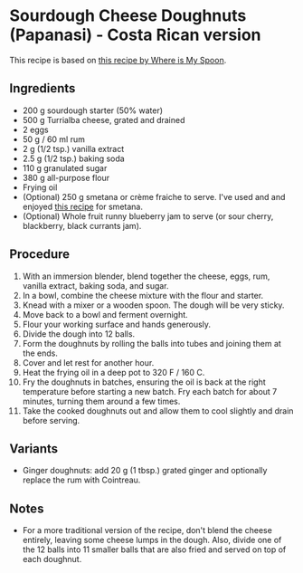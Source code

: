 # Sourdough Cheese Doughnuts (Papanasi) - Costa Rican version

This recipe is based on [this recipe by Where is My Spoon](https://whereismyspoon.co/romanian-cheese-doughnuts-papanasi/).

## Ingredients

* 200 g sourdough starter (50% water)
* 500 g Turrialba cheese, grated and drained
* 2 eggs
* 50 g / 60 ml rum
* 2 g (1/2 tsp.) vanilla extract
* 2.5 g (1/2 tsp.) baking soda
* 110 g granulated sugar
* 380 g all-purpose flour
* Frying oil
* (Optional) 250 g smetana or crème fraiche to serve. I've used and and enjoyed [this recipe](https://petersfoodadventures.com/2018/08/10/homemade-sour-cream/) for smetana.
* (Optional) Whole fruit runny blueberry jam to serve (or sour cherry, blackberry, black currants jam).

## Procedure

1. With an immersion blender, blend together the cheese, eggs, rum, vanilla extract, baking soda, and sugar.
2. In a bowl, combine the cheese mixture with the flour and starter.
3. Knead with a mixer or a wooden spoon. The dough will be very sticky.
4. Move back to a bowl and ferment overnight.
5. Flour your working surface and hands generously.
6. Divide the dough into 12 balls.
7. Form the doughnuts by rolling the balls into tubes and joining them at the ends.
8. Cover and let rest for another hour.
9. Heat the frying oil in a deep pot to 320 F / 160 C.
10. Fry the doughnuts in batches, ensuring the oil is back at the right temperature before starting a new batch. Fry each batch for about 7 minutes, turning them around a few times.
11. Take the cooked doughnuts out and allow them to cool slightly and drain before serving.

## Variants
* Ginger doughnuts: add 20 g (1 tbsp.) grated ginger and optionally replace the rum with Cointreau.

## Notes
* For a more traditional version of the recipe, don't blend the cheese entirely, leaving some cheese lumps in the dough. Also, divide one of the 12 balls into 11 smaller balls that are also fried and served on top of each doughnut.
